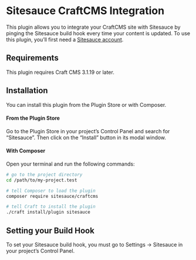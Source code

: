 # Sitesauce CraftCMS Integration

This plugin allows you to integrate your CraftCMS site with Sitesauce by pinging the Sitesauce build hook every time your content is updated. To use this plugin, you’ll first need a [Sitesauce account](https://sitesauce.app).

## Requirements

This plugin requires Craft CMS 3.1.19 or later.

## Installation

You can install this plugin from the Plugin Store or with Composer.

#### From the Plugin Store

Go to the Plugin Store in your project’s Control Panel and search for “Sitesauce”. Then click on the “Install” button in its modal window.

#### With Composer

Open your terminal and run the following commands:

```bash
# go to the project directory
cd /path/to/my-project.test

# tell Composer to load the plugin
composer require sitesauce/craftcms

# tell Craft to install the plugin
./craft install/plugin sitesauce
```

## Setting your Build Hook

To set your Sitesauce build hook, you must go to Settings → Sitesauce in your project’s Control Panel.